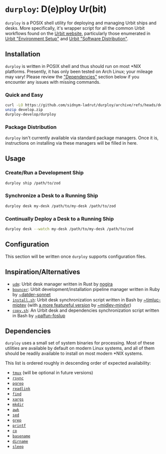 # `durploy`: D(e)ploy Ur(bit) #

`durploy` is a POSIX shell utility for deploying and managing Urbit ships and
desks. More specifically, it's wrapper script for all the common Urbit
workflows found on the [Urbit website], particularly those enumerated in [Urbit
"Environment Setup"] and [Urbit "Software Distribution"].

## Installation ##

`durploy` is written in POSIX shell and thus should run on most \*NIX
platforms. Presently, it has only been tested on Arch Linux; your mileage may
vary! Please review the ["Dependencies"](#dependencies) section below if you
encounter any issues with missing commands.

### Quick and Easy ###

```bash
curl -LO https://github.com/sidnym-ladrut/durploy/archive/refs/heads/develop.zip
unzip develop.zip
durploy-develop/durploy
```

### Package Distribution ###

`durploy` isn't currently available via standard package managers. Once it is,
instructions on installing via these managers will be filled in here.

## Usage ##

### Create/Run a Development Ship ###

```bash
durploy ship /path/to/zod
```

### Synchronize a Desk to a Running Ship ###

```bash
durploy desk my-desk /path/to/my-desk /path/to/zod
```

### Continually Deploy a Desk to a Running Ship ###

```bash
durploy desk --watch my-desk /path/to/my-desk /path/to/zod
```

## Configuration ##

This section will be written once `durploy` supports configuration files.

## Inspiration/Alternatives ##

- [`udm`](https://github.com/nogira/udm): Urbit desk manager written in Rust by
  [nogira](https://github.com/nogira/)
- [`bouncer`](https://github.com/tloncorp/bouncer): Urbit
  development/installation pipeline manager written in Ruby by
  [~datder-sonnet](https://urbit.org/ids/~datder-sonnet)
- [`install.sh`](https://github.com/timlucmiptev/btc-agents/blob/master/install.sh):
  Urbit desk synchronization script written in Bash by
  [~timluc-miptev](https://urbit.org/ids/~timluc-miptev) (with [a more featureful
  version](https://github.com/johnhyde/turf/blob/main/bin/install.sh) by
  [~midlev-mindyr](https://urbit.org/ids/~midlev-mindyr))
- [`copy.sh`](https://github.com/Fang-/suite/blob/master/pkg/copy.sh): An
  Urbit desk and dependencies synchronization script written in Bash by
  [~palfun-foslup](https://urbit.org/ids/~palfun-foslup)

## Dependencies ##

`durploy` uses a small set of system binaries for processing. Most of these
utilities are available by default on modern Linux systems, and all of them
should be readily available to install on most modern \*NIX systems.

This list is ordered roughly in descending order of expected availability:

- [`tmux`](https://github.com/tmux/tmux/wiki) (will be optional in future
  versions)
- [`rsync`](https://www.man7.org/linux/man-pages/man1/rsync.1.html)
- [`pgrep`](https://www.man7.org/linux/man-pages/man1/pgrep.1.html)
- [`readlink`](https://www.man7.org/linux/man-pages/man1/readlink.1.html)
- [`find`](https://www.man7.org/linux/man-pages/man1/find.1p.html)
- [`xargs`](https://www.man7.org/linux/man-pages/man1/xargs.1p.html)
- [`mkdir`](https://www.man7.org/linux/man-pages/man1/mkdir.1p.html)
- [`awk`](https://www.man7.org/linux/man-pages/man1/awk.1p.html)
- [`sed`](https://www.man7.org/linux/man-pages/man1/sed.1p.html)
- [`grep`](https://www.man7.org/linux/man-pages/man1/grep.1p.html)
- [`printf`](https://www.man7.org/linux/man-pages/man1/printf.1p.html)
- [`cp`](https://www.man7.org/linux/man-pages/man1/cp.1p.html)
- [`basename`](https://www.man7.org/linux/man-pages/man1/basename.1p.html)
- [`dirname`](https://www.man7.org/linux/man-pages/man1/dirname.1p.html)
- [`sleep`](https://www.man7.org/linux/man-pages/man1/sleep.1p.html)


[Urbit website]: https://developers.urbit.org/
[Urbit "Environment Setup"]: https://developers.urbit.org/guides/core/environment
[Urbit "Software Distribution"]: https://developers.urbit.org/guides/additional/software-distribution

